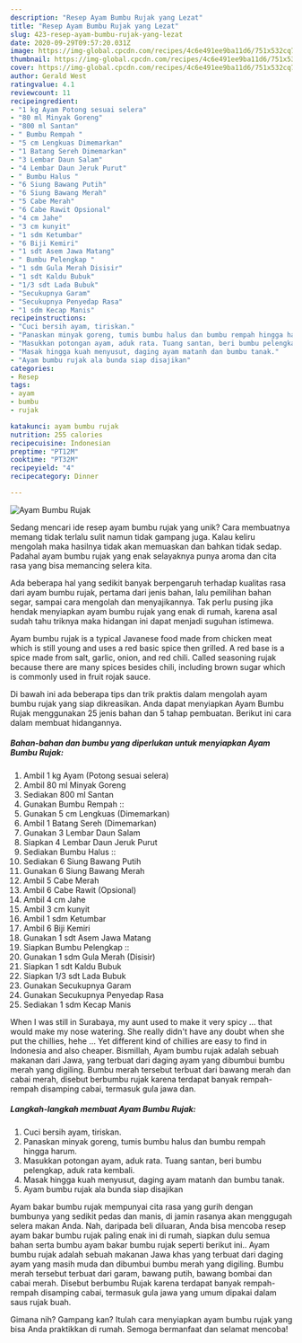 ```yaml
---
description: "Resep Ayam Bumbu Rujak yang Lezat"
title: "Resep Ayam Bumbu Rujak yang Lezat"
slug: 423-resep-ayam-bumbu-rujak-yang-lezat
date: 2020-09-29T09:57:20.031Z
image: https://img-global.cpcdn.com/recipes/4c6e491ee9ba11d6/751x532cq70/ayam-bumbu-rujak-foto-resep-utama.jpg
thumbnail: https://img-global.cpcdn.com/recipes/4c6e491ee9ba11d6/751x532cq70/ayam-bumbu-rujak-foto-resep-utama.jpg
cover: https://img-global.cpcdn.com/recipes/4c6e491ee9ba11d6/751x532cq70/ayam-bumbu-rujak-foto-resep-utama.jpg
author: Gerald West
ratingvalue: 4.1
reviewcount: 11
recipeingredient:
- "1 kg Ayam Potong sesuai selera"
- "80 ml Minyak Goreng"
- "800 ml Santan"
- " Bumbu Rempah "
- "5 cm Lengkuas Dimemarkan"
- "1 Batang Sereh Dimemarkan"
- "3 Lembar Daun Salam"
- "4 Lembar Daun Jeruk Purut"
- " Bumbu Halus "
- "6 Siung Bawang Putih"
- "6 Siung Bawang Merah"
- "5 Cabe Merah"
- "6 Cabe Rawit Opsional"
- "4 cm Jahe"
- "3 cm kunyit"
- "1 sdm Ketumbar"
- "6 Biji Kemiri"
- "1 sdt Asem Jawa Matang"
- " Bumbu Pelengkap "
- "1 sdm Gula Merah Disisir"
- "1 sdt Kaldu Bubuk"
- "1/3 sdt Lada Bubuk"
- "Secukupnya Garam"
- "Secukupnya Penyedap Rasa"
- "1 sdm Kecap Manis"
recipeinstructions:
- "Cuci bersih ayam, tiriskan."
- "Panaskan minyak goreng, tumis bumbu halus dan bumbu rempah hingga harum."
- "Masukkan potongan ayam, aduk rata. Tuang santan, beri bumbu pelengkap, aduk rata kembali."
- "Masak hingga kuah menyusut, daging ayam matanh dan bumbu tanak."
- "Ayam bumbu rujak ala bunda siap disajikan"
categories:
- Resep
tags:
- ayam
- bumbu
- rujak

katakunci: ayam bumbu rujak 
nutrition: 255 calories
recipecuisine: Indonesian
preptime: "PT12M"
cooktime: "PT32M"
recipeyield: "4"
recipecategory: Dinner

---
```



![Ayam Bumbu Rujak](https://img-global.cpcdn.com/recipes/4c6e491ee9ba11d6/751x532cq70/ayam-bumbu-rujak-foto-resep-utama.jpg)

Sedang mencari ide resep ayam bumbu rujak yang unik? Cara membuatnya memang tidak terlalu sulit namun tidak gampang juga. Kalau keliru mengolah maka hasilnya tidak akan memuaskan dan bahkan tidak sedap. Padahal ayam bumbu rujak yang enak selayaknya punya aroma dan cita rasa yang bisa memancing selera kita.

Ada beberapa hal yang sedikit banyak berpengaruh terhadap kualitas rasa dari ayam bumbu rujak, pertama dari jenis bahan, lalu pemilihan bahan segar, sampai cara mengolah dan menyajikannya. Tak perlu pusing jika hendak menyiapkan ayam bumbu rujak yang enak di rumah, karena asal sudah tahu triknya maka hidangan ini dapat menjadi suguhan istimewa.

Ayam bumbu rujak is a typical Javanese food made from chicken meat which is still young and uses a red basic spice then grilled. A red base is a spice made from salt, garlic, onion, and red chili. Called seasoning rujak because there are many spices besides chili, including brown sugar which is commonly used in fruit rojak sauce.


Di bawah ini ada beberapa tips dan trik praktis dalam mengolah ayam bumbu rujak yang siap dikreasikan. Anda dapat menyiapkan Ayam Bumbu Rujak menggunakan 25 jenis bahan dan 5 tahap pembuatan. Berikut ini cara dalam membuat hidangannya.

<!--inarticleads1-->

##### Bahan-bahan dan bumbu yang diperlukan untuk menyiapkan Ayam Bumbu Rujak:

1. Ambil 1 kg Ayam (Potong sesuai selera)
1. Ambil 80 ml Minyak Goreng
1. Sediakan 800 ml Santan
1. Gunakan  Bumbu Rempah ::
1. Gunakan 5 cm Lengkuas (Dimemarkan)
1. Ambil 1 Batang Sereh (Dimemarkan)
1. Gunakan 3 Lembar Daun Salam
1. Siapkan 4 Lembar Daun Jeruk Purut
1. Sediakan  Bumbu Halus ::
1. Sediakan 6 Siung Bawang Putih
1. Gunakan 6 Siung Bawang Merah
1. Ambil 5 Cabe Merah
1. Ambil 6 Cabe Rawit (Opsional)
1. Ambil 4 cm Jahe
1. Ambil 3 cm kunyit
1. Ambil 1 sdm Ketumbar
1. Ambil 6 Biji Kemiri
1. Gunakan 1 sdt Asem Jawa Matang
1. Siapkan  Bumbu Pelengkap ::
1. Gunakan 1 sdm Gula Merah (Disisir)
1. Siapkan 1 sdt Kaldu Bubuk
1. Siapkan 1/3 sdt Lada Bubuk
1. Gunakan Secukupnya Garam
1. Gunakan Secukupnya Penyedap Rasa
1. Sediakan 1 sdm Kecap Manis


When I was still in Surabaya, my aunt used to make it very spicy … that would make my nose watering. She really didn&#39;t have any doubt when she put the chillies, hehe … Yet different kind of chillies are easy to find in Indonesia and also cheaper. Bismillah, Ayam bumbu rujak adalah sebuah makanan dari Jawa, yang terbuat dari daging ayam yang dibumbui bumbu merah yang digiling. Bumbu merah tersebut terbuat dari bawang merah dan cabai merah, disebut berbumbu rujak karena terdapat banyak rempah-rempah disamping cabai, termasuk gula jawa dan. 

<!--inarticleads2-->

##### Langkah-langkah membuat Ayam Bumbu Rujak:

1. Cuci bersih ayam, tiriskan.
1. Panaskan minyak goreng, tumis bumbu halus dan bumbu rempah hingga harum.
1. Masukkan potongan ayam, aduk rata. Tuang santan, beri bumbu pelengkap, aduk rata kembali.
1. Masak hingga kuah menyusut, daging ayam matanh dan bumbu tanak.
1. Ayam bumbu rujak ala bunda siap disajikan


Ayam bakar bumbu rujak mempunyai cita rasa yang gurih dengan bumbunya yang sedikit pedas dan manis, di jamin rasanya akan menggugah selera makan Anda. Nah, daripada beli diluaran, Anda bisa mencoba resep ayam bakar bumbu rujak paling enak ini di rumah, siapkan dulu semua bahan serta bumbu ayam bakar bumbu rujak seperti berikut ini.. Ayam bumbu rujak adalah sebuah makanan Jawa khas yang terbuat dari daging ayam yang masih muda dan dibumbui bumbu merah yang digiling. Bumbu merah tersebut terbuat dari garam, bawang putih, bawang bombai dan cabai merah. Disebut berbumbu Rujak karena terdapat banyak rempah-rempah disamping cabai, termasuk gula jawa yang umum dipakai dalam saus rujak buah. 

Gimana nih? Gampang kan? Itulah cara menyiapkan ayam bumbu rujak yang bisa Anda praktikkan di rumah. Semoga bermanfaat dan selamat mencoba!

